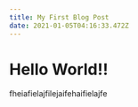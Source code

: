 ```yaml
---
title: My First Blog Post
date: 2021-01-05T04:16:33.472Z
---
```

<h1>Hello World!!</h1>

<p>fheiafielajfilejaifehaifielajfe</p>